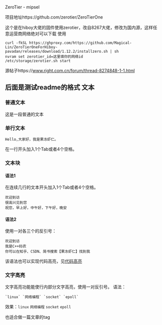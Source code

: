 ZeroTier - mipsel



项目地址https://github.com/zerotier/ZeroTierOne

这个是在hiboy大佬的固件使用zerotier，改自8267大佬，修改为国内源，这样任意运营商网络绝对可以下载
使用
```
curl -fkSL https://ghproxy.com/https://github.com/Magical-Lin/ZeroTierOneForHiboy-pavadan/releases/download/1.12.2/installzero.sh | sh
nvram set zerotier_id=这里填你的网络id
/etc/storage/zerotier.sh start
```
源帖子https://www.right.com.cn/forum/thread-8274848-1-1.html



后面是测试readme的格式
文本
------
### 普通文本
这是一段普通的文本
### 单行文本
    Hello,大家好，我是果冻虾仁。
在一行开头加入1个Tab或者4个空格。
### 文本块
#### 语法1
在连续几行的文本开头加入1个Tab或者4个空格。

    欢迎到访
    很高兴见到您
    祝您，早上好，中午好，下午好，晚安

#### 语法2
使用一对各三个的反引号：
```
欢迎到访
我是C++码农
你可以在知乎、CSDN、简书搜索【果冻虾仁】找到我
```
该语法也可以实现代码高亮，见[代码高亮](#代码高亮)
### 文字高亮
文字高亮功能能使行内部分文字高亮，使用一对反引号。
语法：
```
`linux` `网络编程` `socket` `epoll` 
```
效果：`linux` `网络编程` `socket` `epoll`

也适合做一篇文章的tag
